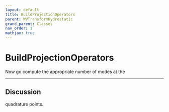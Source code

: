 ```yaml
---
layout: default
title: BuildProjectionOperators
parent: WVTransformHydrostatic
grand_parent: Classes
nav_order: 1
mathjax: true
---
```


#  BuildProjectionOperators

Now go compute the appropriate number of modes at the


---

## Discussion
quadrature points.
